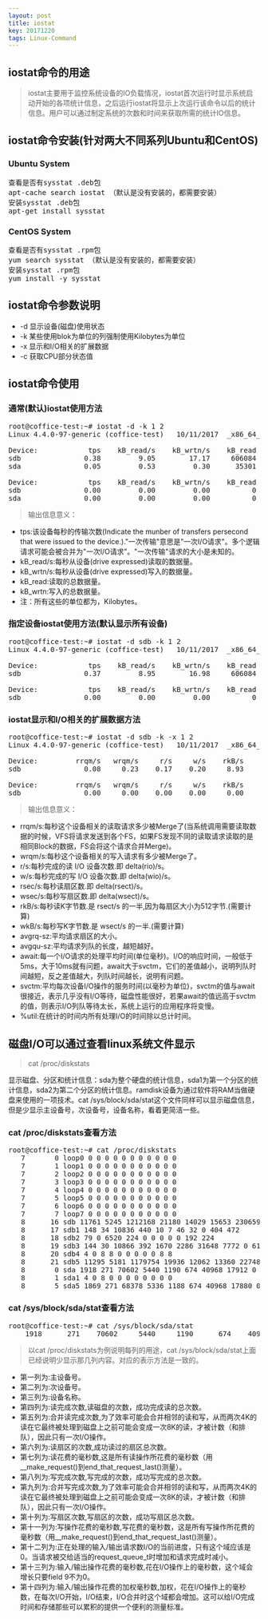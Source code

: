 ```yaml
---
layout: post
title: iostat
key: 20171220
tags: Linux-Command
---
```


## iostat命令的用途
>iostat主要用于监控系统设备的IO负载情况，iostat首次运行时显示系统启动开始的各项统计信息，之后运行iostat将显示上次运行该命令以后的统计信息。用户可以通过制定系统的次数和时间来获取所需的统计IO信息。
## iostat命令安装(针对两大不同系列Ubuntu和CentOS)
### Ubuntu System
<pre>
查看是否有sysstat .deb包
apt-cache search iostat （默认是没有安装的，都需要安装）
安装sysstat .deb包
apt-get install sysstat
</pre>

### CentOS System
<pre>
查看是否有sysstat .rpm包
yum search sysstat （默认是没有安装的，都需要安装）
安装sysstat .rpm包
yum install -y sysstat
</pre>
## iostat命令参数说明
- -d 显示设备(磁盘)使用状态
- -k 某些使用blok为单位的列强制使用Kilobytes为单位
- -x 显示和I/O相关的扩展数据
- -c 获取CPU部分状态值
## iostat命令使用
### 通常(默认)iostat使用方法
<pre>
root@coffice-test:~# iostat -d -k 1 2
Linux 4.4.0-97-generic (coffice-test) 	10/11/2017 	_x86_64_	(4 CPU)

Device:            tps    kB_read/s    kB_wrtn/s    kB_read    kB_wrtn
sdb               0.38         9.05        17.17     606084    1149895
sda               0.05         0.53         0.30      35301      20056

Device:            tps    kB_read/s    kB_wrtn/s    kB_read    kB_wrtn
sdb               0.00         0.00         0.00          0          0
sda               0.00         0.00         0.00          0          0
</pre>
>输出信息意义：
>
- tps:该设备每秒的传输次数(Indicate the munber of transfers persecond that were issued to the device.)."一次传输"意思是"一次I/O请求"。多个逻辑请求可能会被合并为"一次I/O请求"。"一次传输"请求的大小是未知的。
- kB_read/s:每秒从设备(drive expressed)读取的数据量。
- kB_wrtn/s:每秒从设备(drive expressed)写入的数据量。
- kB_read:读取的总数据量。
- kB_wrtn:写入的总数据量。
- 注：所有这些的单位都为，Kilobytes。
### 指定设备iostat使用方法(默认显示所有设备)
<pre>
root@coffice-test:~# iostat -d sdb -k 1 2
Linux 4.4.0-97-generic (coffice-test) 	10/11/2017 	_x86_64_	(4 CPU)

Device:            tps    kB_read/s    kB_wrtn/s    kB_read    kB_wrtn
sdb               0.37         8.95        16.98     606084    1150399

Device:            tps    kB_read/s    kB_wrtn/s    kB_read    kB_wrtn
sdb               0.00         0.00         0.00          0          0
</pre>
### iostat显示和I/O相关的扩展数据方法
<pre>
root@coffice-test:~# iostat -d sdb -k -x 1 2
Linux 4.4.0-97-generic (coffice-test) 	10/11/2017 	_x86_64_	(4 CPU)

Device:         rrqm/s   wrqm/s     r/s     w/s    rkB/s    wkB/s avgrq-sz avgqu-sz   await r_await w_await  svctm  %util
sdb               0.08     0.23    0.17    0.20     8.93    16.95   138.74     0.01   19.08    1.80   34.06   2.00   0.07

Device:         rrqm/s   wrqm/s     r/s     w/s    rkB/s    wkB/s avgrq-sz avgqu-sz   await r_await w_await  svctm  %util
sdb               0.00     0.00    0.00    0.00     0.00     0.00     0.00     0.00    0.00    0.00    0.00   0.00   0.00
</pre>
>输出信息意义：
>
- rrqm/s:每秒这个设备相关的读取请求多少被Merge了(当系统调用需要读取数据的时候，VFS将请求发送到各个FS，如果FS发现不同的读取请求读取的是相同Block的数据，FS会将这个请求合并Merge)。
- wrqm/s:每秒这个设备相关的写入请求有多少被Merge了。
- r/s:每秒完成的读 I/O 设备次数.即 delta(rio)/s。
- w/s:每秒完成的写 I/O 设备次数.即 delta(wio)/s。
- rsec/s:每秒读扇区数.即 delta(rsect)/s。
- wsec/s:每秒写扇区数.即 delta(wsect)/s。
- rkB/s:每秒读K字节数.是 rsect/s 的一半,因为每扇区大小为512字节.(需要计算)
- wkB/s:每秒写K字节数.是 wsect/s 的一半.(需要计算)
- avgrq-sz:平均请求扇区的大小。
- avgqu-sz:平均请求列队的长度，越短越好。
- await:每一个I/O请求的处理平均时间(单位毫秒)。I/O的响应时间，一般低于5ms，大于10ms就有问题，await大于svctm，它们的差值越小，说明列队时间越短，反之差值越大，列队时间越长，说明有问题。
- svctm:平均每次设备I/O操作的服务时间(以毫秒为单位)，svctm的值与await很接近，表示几乎没有I/O等待，磁盘性能很好，若果await的值远高于svctm的值，则表示I/O列队等待太长，系统上运行的应用程序将变慢。
- %util:在统计的时间内所有处理I/O的时间除以总计时间。
## 磁盘I/O可以通过查看linux系统文件显示
>cat /proc/diskstats
>
显示磁盘、分区和统计信息：sda为整个硬盘的统计信息，sda1为第一个分区的统计信息，sda2为第二个分区的统计信息。ramdisk设备为通过软件将RAM当做硬盘来使用的一项技术。cat /sys/block/sda/stat这个文件同样可以显示磁盘信息，但是少显示主设备号，次设备号，设备名称，看着更简洁一些。
### cat /proc/diskstats查看方法
<pre>
root@coffice-test:~# cat /proc/diskstats
   7       0 loop0 0 0 0 0 0 0 0 0 0 0 0
   7       1 loop1 0 0 0 0 0 0 0 0 0 0 0
   7       2 loop2 0 0 0 0 0 0 0 0 0 0 0
   7       3 loop3 0 0 0 0 0 0 0 0 0 0 0
   7       4 loop4 0 0 0 0 0 0 0 0 0 0 0
   7       5 loop5 0 0 0 0 0 0 0 0 0 0 0
   7       6 loop6 0 0 0 0 0 0 0 0 0 0 0
   7       7 loop7 0 0 0 0 0 0 0 0 0 0 0
   8      16 sdb 11761 5245 1212168 21180 14029 15653 2306590 463460 0 52008 485164
   8      17 sdb1 148 34 10836 440 10 7 46 32 0 404 472
   8      18 sdb2 79 0 6520 224 0 0 0 0 0 192 224
   8      19 sdb3 144 30 10866 392 1670 2286 31648 7772 0 6100 8164
   8      20 sdb4 4 0 8 8 0 0 0 0 0 8 8
   8      21 sdb5 11295 5181 1179754 19936 12062 13360 2274896 455120 0 47236 475580
   8       0 sda 1918 271 70602 5440 1190 674 40968 17912 0 21232 23348
   8       1 sda1 4 0 8 0 0 0 0 0 0 0 0
   8       5 sda5 1869 271 68378 5336 1188 674 40968 17880 0 21100 23212
</pre>
### cat /sys/block/sda/stat查看方法
<pre>
root@coffice-test:~# cat /sys/block/sda/stat
    1918      271    70602     5440     1190      674    40968    17912        0    21232    23348
</pre>
>以cat /proc/diskstats为例说明每列的用途，cat /sys/block/sda/stat上面已经说明少显示那几列内容。对应的表示方法是一致的。
>
- 第一列为:主设备号。
- 第二列为:次设备号。
- 第三列为:设备名称。
- 第四列为:读完成次数,读磁盘的次数，成功完成读的总次数。
- 第五列为:合并读完成次数,为了效率可能会合并相邻的读和写，从而两次4K的读在它最终被处理到磁盘上之前可能会变成一次8K的读，才被计数（和排队），因此只有一次I/O操作。
- 第六列为:读扇区的次数,成功读过的扇区总次数。
- 第七列为:读花费的毫秒数,这是所有读操作所花费的毫秒数（用__make_request()到end_that_request_last()测量）。
- 第八列为:写完成次数,写完成的次数，成功写完成的总次数。
- 第九列为:合并写完成次数,为了效率可能会合并相邻的读和写，从而两次4K的读在它最终被处理到磁盘上之前可能会变成一次8K的读，才被计数（和排队），因此只有一次I/O操作。
- 第十列为:写扇区次数,写扇区的次数，成功写扇区总次数。
- 第十一列为:写操作花费的毫秒数,写花费的毫秒数，这是所有写操作所花费的毫秒数（用__make_request()到end_that_request_last()测量）。
- 第十二列为:正在处理的输入/输出请求数I/O的当前进度，只有这个域应该是0。当请求被交给适当的request_queue_t时增加和请求完成时减小。
- 第十三列为:输入/输出操作花费的毫秒数,花在I/O操作上的毫秒数，这个域会增长只要field 9不为0。
- 第十四列为:输入/输出操作花费的加权毫秒数,加权，花在I/O操作上的毫秒数，在每次I/O开始，I/O结束，I/O合并时这个域都会增加。这可以给I/O完成时间和存储那些可以累积的提供一个便利的测量标准。
















































